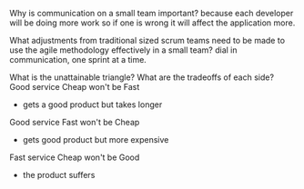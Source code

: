 Why is communication on a small team important?
because each developer will be doing more work so if one is wrong it will affect the application more.

What adjustments from traditional sized scrum teams need to be made to use the agile methodology effectively in a small team?
dial in communication, one sprint at a time. 

What is the unattainable triangle? What are the tradeoffs of each side?
Good service Cheap won't be Fast
- gets a good product but takes longer

Good service Fast won't be Cheap
 - gets good product but more expensive

Fast service Cheap won't be Good
- the product suffers